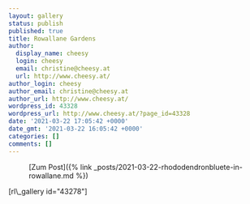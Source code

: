 ```yaml
---
layout: gallery
status: publish
published: true
title: Rowallane Gardens
author:
  display_name: cheesy
  login: cheesy
  email: christine@cheesy.at
  url: http://www.cheesy.at/
author_login: cheesy
author_email: christine@cheesy.at
author_url: http://www.cheesy.at/
wordpress_id: 43328
wordpress_url: http://www.cheesy.at/?page_id=43328
date: '2021-03-22 17:05:42 +0000'
date_gmt: '2021-03-22 16:05:42 +0000'
categories: []
comments: []
---
```

<!-- wp:core-embed/wordpress {"url":"http://www.cheesy.at/2021/03/rhododendronbluete-in-rowallane/","type":"rich","providerNameSlug":"cheesy-at","className":""} -->
<figure class="wp-block-embed-wordpress wp-block-embed is-type-rich is-provider-cheesy-at">
<div class="wp-block-embed__wrapper">
[Zum Post]({% link _posts/2021-03-22-rhododendronbluete-in-rowallane.md %})
</div>
</figure>
<!-- /wp:core-embed/wordpress -->
<!-- wp:paragraph -->
[rl\_gallery id="43278"]
<!-- /wp:paragraph -->
